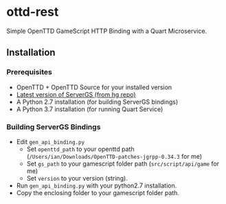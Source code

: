 # ottd-rest
Simple OpenTTD GameScript HTTP Binding with a Quart Microservice.

## Installation
### Prerequisites
* OpenTTD + OpenTTD Source for your installed version
* [Latest version of ServerGS (from hg repo)](http://dev.openttdcoop.org/projects/gs-server/repository)
* A Python 2.7 installation (for building ServerGS bindings)
* A Python 3.7 installation (for running Quart Service)
### Building ServerGS Bindings
* Edit `gen_api_binding.py`
    * Set `openttd_path` to your openttd path (`/Users/ian/Downloads/OpenTTD-patches-jgrpp-0.34.3` for me)
    * Set `gs_path` to your gamescript folder path (`src/script/api/game` for me)
    * Set `version` to your version (string).
* Run `gen_api_binding.py` with your python2.7 installation. 
* Copy the enclosing folder to your gamescript folder path.
